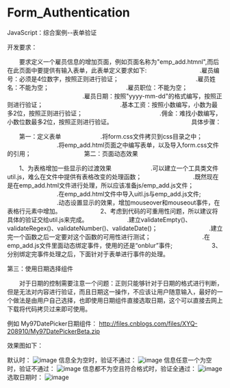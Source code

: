 # Form_Authentication
JavaScript：综合案例--表单验证

开发要求：

　　要求定义一个雇员信息的增加页面，例如页面名称为"emp_add.htmnl",而后在此页面中要提供有输入表单，此表单定义要求如下: 
　　
　　
　　　　.雇员编号：必须是4位数字，按照正则进行验证；
　　　　
　　　　
　　　　.雇员姓名：不能为空；
　　　　
　　　　
　　　　.雇员职位：不能为空；
　　　　
　　　　
　　　　.雇员日期：按照"yyyy-mm-dd"的格式编写，按照正则进行验证；
　　　　
　　　　
　　　　.基本工资：按照小数编写，小数为最多2位，按照正则进行验证；
　　　　
　　　　
　　　　.佣金：难找小数编写，小数位数最多2位，按照正则进行验证。
　　　　
　　　　
　　　　
具体步骤：

　　第一：定义表单 
　　
　　　　.将form.css文件拷贝到css目录之中；
　　　　
　　　　.将emp_add.html页面之中编写表单，以及导入form.css文件的引用；
　　　　
　　　　
第二：页面动态效果

　　1、为表格增加一些显示的过渡效果
　　
　　　　.可以建立一个工具类文件util.js，难么在文件中提供有表格改变的处理函数；
　　　　
　　　　.既然现在是在emp_add.html文件进行处理，所以应该准备js/emp_add.js文件；
　　　　
　　　　.在emp_add.html文件中导入uitl.js与emp_add.js文件;
　　　　
　　　　.动态设置显示的效果，增加mouseover和mouseout事件，在表格行元素中增加。
　　　　
　　2、考虑到代码的可重用性问题，所以建议将具体的验证交给util.js来完成。
　　
　　　　.建立validateEmpty()、validateRegex()、validateNumber()、validateDate()；
　　　　
　　　　.建立完一个函数之后一定要对这个函数的可用性进行测试；
　　　　
　　　　.在emp_add.js文件里面动态绑定事件，使用的还是“onblur”事件;
　　　　
　　3、分别绑定完事件处理之后，下面针对于表单进行事件的处理。
　　

第三：使用日期选择组件

　　对于日期的控制需要注意一个问题：正则只能够针对于日期的格式进行判断，但是无法对内容进行验证，而且日期这一操作，不应该让用户随意输入，最好的一个做法是由用户自己选择，也即使用日期组件直接选取日期，这个可以直接去网上下载将代码拷贝过来即可使用。
　　

例如 My97DatePicker日期组件： http://files.cnblogs.com/files/XYQ-208910/My97DatePickerBeta.zip

效果图如下：

默认时：
![image](https:/github.com/xiayuanquan/Form_Authentication/blob/master/screenshots/10.png)
信息全为空时，验证不通过：
![image](https:/github.com/xiayuanquan/Form_Authentication/blob/master/screenshots/11.png)
信息任意一个为空时，验证不通过：
![image](https:/github.com/xiayuanquan/Form_Authentication/blob/master/screenshots/14.png)
信息都不为空且符合格式时，验证全通过：
![image](https:/github.com/xiayuanquan/Form_Authentication/blob/master/screenshots/13.png)
选取日期时：
![image](https:/github.com/xiayuanquan/Form_Authentication/blob/master/screenshots/12.png)
